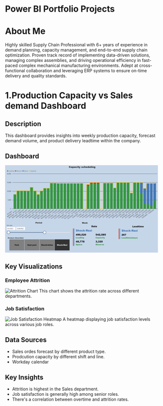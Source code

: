 # Power BI Portfolio Projects

# About Me
Highly skilled Supply Chain Professional with 6+ years of experience in demand planning, capacity management, and end-to-end supply chain optimization. Proven track record of implementing data-driven solutions, managing complex assemblies, and driving operational efficiency in fast-paced complex mechanical manufacturing environments. Adept at cross-functional collaboration and leveraging ERP systems to ensure on-time delivery and quality standards.

# 1.Production Capacity vs Sales demand Dashboard

## Description
This dashboard provides insights into weekly production capacity, forecast demand volume, and product delivery leadtime within the company.

## Dashboard
![Capacity Scheduling Dashboard Overview](Capacity_Scheduling.png)

## Key Visualizations

### Employee Attrition
![Attrition Chart](./images/attrition-chart.png)
This chart shows the attrition rate across different departments.

### Job Satisfaction
![Job Satisfaction Heatmap](./images/job-satisfaction-heatmap.png)
A heatmap displaying job satisfaction levels across various job roles.

## Data Sources
- Sales ordes forecast by different product type.
- Prodcution capacity by different shift and line.
- Workday calendar

## Key Insights
- Attrition is highest in the Sales department.
- Job satisfaction is generally high among senior roles.
- There's a correlation between overtime and attrition rates.

